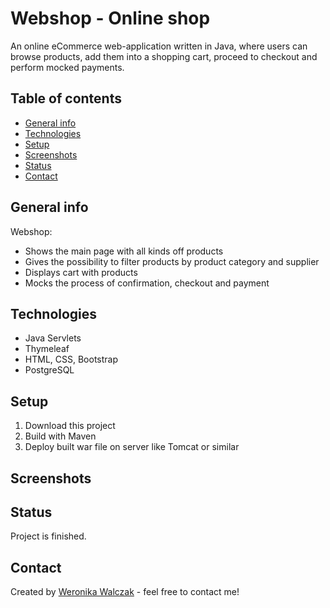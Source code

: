 # Webshop - Online shop
An online eCommerce web-application written in Java, where users can browse products, add them into a shopping cart, proceed to checkout and perform mocked payments. 

## Table of contents
* [General info](#general-info)
* [Technologies](#technologies)
* [Setup](#setup)
* [Screenshots](#screenshots)
* [Status](#status)
* [Contact](#contact)

## General info
Webshop:
* Shows the main page with all kinds off products
* Gives the possibility to filter products by product category and supplier
* Displays cart with products
* Mocks the process of confirmation, checkout and payment

## Technologies
* Java Servlets
* Thymeleaf
* HTML, CSS, Bootstrap
* PostgreSQL

## Setup
1. Download this project
2. Build with Maven
3. Deploy built war file on server like Tomcat or similar 

## Screenshots


## Status
Project is finished.

## Contact
Created by [Weronika Walczak](mailto:weronikawalczak989@gmail.com) - feel free to contact me!
